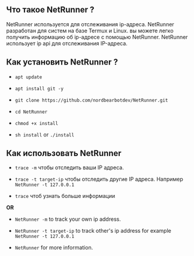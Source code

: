 ## Что такое NetRunner ?

NetRunner используется для отслеживания ip-адреса. NetRunner разработан для систем на базе Termux и Linux. вы можете легко получить информацию об ip-адресе с помощью NetRunner. NetRunner использует ip api для отслеживания IP-адреса.



## Как установить NetRunner ?

* `apt update`

* `apt install git -y`

* `git clone https://github.com/nordbearbotdev/NetRunner.git`

* `cd NetRunner`

* `chmod +x install`

* `sh install` or `./install`


## Как использовать NetRunner

* `trace -m` чтобы отследить ваши IP адреса.

* `trace -t target-ip` чтобы отследить другие IP адреса. Например `NetRunner -t 127.0.0.1`

* `trace` чтоб узнать больше информации

**OR**

* `NetRunner -m` to track your own ip address.

* `NetRunner -t target-ip` to track other's ip address for example `NetRunner -t 127.0.0.1`

* `NetRunner` for more information.

